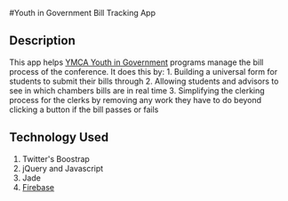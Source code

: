 #Youth in Government Bill Tracking App

## Description
This app helps [YMCA Youth in Government](https://en.wikipedia.org/wiki/YMCA_Youth_and_Government) programs manage the bill process of the conference. It does this by:
        1. Building a universal form for students to submit their bills through
        2. Allowing students and advisors to see in which chambers bills are in real time
        3. Simplifying the clerking process for the clerks by removing any work they have to do beyond clicking a button if the bill passes or fails
## Technology Used
1. Twitter's Boostrap
2. jQuery and Javascript
3. Jade 
4. [Firebase](https://www.firebase.com)
